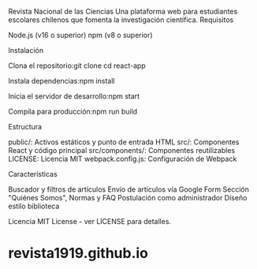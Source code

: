Revista Nacional de las Ciencias
Una plataforma web para estudiantes escolares chilenos que fomenta la investigación científica.
Requisitos

Node.js (v16 o superior)
npm (v8 o superior)

Instalación

Clona el repositorio:git clone <repository-url>
cd react-app


Instala dependencias:npm install


Inicia el servidor de desarrollo:npm start


Compila para producción:npm run build



Estructura

public/: Activos estáticos y punto de entrada HTML
src/: Componentes React y código principal
src/components/: Componentes reutilizables
LICENSE: Licencia MIT
webpack.config.js: Configuración de Webpack

Características

Buscador y filtros de artículos
Envío de artículos vía Google Form
Sección "Quiénes Somos", Normas y FAQ
Postulación como administrador
Diseño estilo biblioteca

Licencia
MIT License - ver LICENSE para detalles.
# revista1919.github.io